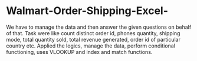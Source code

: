 # Walmart-Order-Shipping-Excel-
We have to manage the data and then answer the given questions on behalf of that. Task were like count distinct order id, phones quantity, shipping mode, total quantity sold, total revenue generated, order id of particular country etc. Applied the logics, manage the data, perform conditional functioning, uses VLOOKUP and index and match functions.
